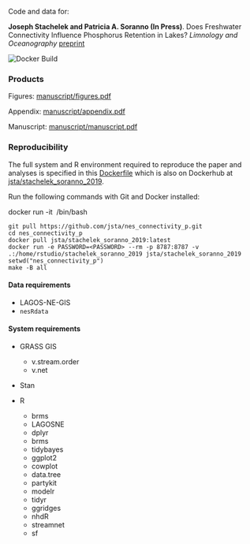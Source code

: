 Code and data for:

**Joseph Stachelek and Patricia A. Soranno (In Press)**. Does Freshwater Connectivity Influence Phosphorus Retention in Lakes? *Limnology and Oceanography*
[preprint](manuscript/manuscript.pdf)

![Docker Build](https://img.shields.io/docker/build/jsta/stachelek_soranno_2019.svg)

### Products

Figures: [manuscript/figures.pdf](manuscript/figures.pdf)

Appendix: [manuscript/appendix.pdf](manuscript/appendix.pdf)

Manuscript: [manuscript/manuscript.pdf](manuscript/manuscript.pdf)

### Reproducibility

The full system and R environment required to reproduce the paper and analyses is specified in this [Dockerfile](Dockerfile) which is also on Dockerhub at [jsta/stachelek_soranno_2019](https://cloud.docker.com/repository/docker/jsta/stachelek_soranno_2019).

Run the following commands with Git and Docker installed:

docker run -it <image> /bin/bash

```
git pull https://github.com/jsta/nes_connectivity_p.git
cd nes_connectivity_p
docker pull jsta/stachelek_soranno_2019:latest
docker run -e PASSWORD=<PASSWORD> --rm -p 8787:8787 -v .:/home/rstudio/stachelek_soranno_2019 jsta/stachelek_soranno_2019
setwd("nes_connectivity_p")
make -B all
```

#### Data requirements

  * LAGOS-NE-GIS
  * `nesRdata`

#### System requirements

* GRASS GIS
  * v.stream.order
  * v.net

* Stan

* R
  * brms
  * LAGOSNE
  * dplyr
  * brms
  * tidybayes
  * ggplot2
  * cowplot
  * data.tree
  * partykit
  * modelr
  * tidyr
  * ggridges
  * nhdR
  * streamnet
  * sf